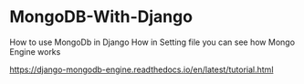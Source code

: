 # MongoDB-With-Django
How to use MongoDb in Django
How in Setting file you can see how Mongo Engine works

https://django-mongodb-engine.readthedocs.io/en/latest/tutorial.html
